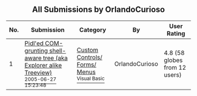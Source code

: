﻿<div align="center">

## All Submissions by OrlandoCurioso

</div>

No.  | Submission | Category | By   | User Rating
---- | ---------- | -------- | ---- | -----------
1 | [Pidl'ed COM\-grunting shell\-aware tree \(aka Explorer alike Treeview\)<br /><sup>2005-06-27 15:23:48</sup>](https://github.com/Planet-Source-Code/orlandocurioso-pidl-ed-com-grunting-shell-aware-tree-aka-explorer-alike-treeview__1-61324) | [Custom Controls/ Forms/  Menus<br /><sup>Visual Basic</sup>](../ByCategory/custom-controls-forms-menus__1-4.md) | OrlandoCurioso | 4.8 (58 globes from 12 users)
